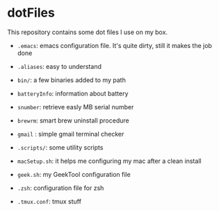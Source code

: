 dotFiles
========

This repository contains some dot files I use on my box.

* `.emacs`: emacs configuration file. It's quite dirty, still it makes the job done

* `.aliases`: easy to understand

* `bin/`: a few binaries added to my path
* `batteryInfo`: information about battery
* `snumber`: retrieve easly MB serial number
* `brewrm`: smart brew uninstall procedure
* `gmail` : simple gmail terminal checker

* `.scripts/`: some utility scripts
* `macSetup.sh`: it helps me configuring my mac after a clean install
* `geek.sh`: my GeekTool configuration file

* `.zsh`: configuration file for zsh

* `.tmux.conf`: tmux stuff
